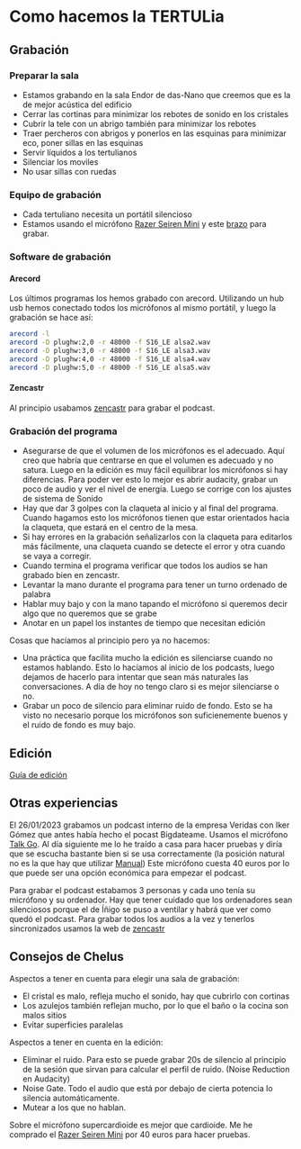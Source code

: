 # Como hacemos la TERTULia

## Grabación

### Preparar la sala

- Estamos grabando en la sala Endor de das-Nano que creemos que es la de mejor acústica del edificio
- Cerrar las cortinas para minimizar los rebotes de sonido en los cristales
- Cubrir la tele con un abrigo también para minimizar los rebotes
- Traer percheros con abrigos y ponerlos en las esquinas para minimizar eco, poner sillas en las esquinas
- Servir líquidos a los tertulianos
- Silenciar los moviles
- No usar sillas con ruedas

### Equipo de grabación

- Cada tertuliano necesita un portátil silencioso
- Estamos usando el micrófono [Razer Seiren Mini](https://www.mediamarkt.es/es/product/_micr%C3%B3fono-razer-seiren-mini-mercury-usb-para-pc-mac-ps4-110-db-blanco-1495613.html) y este [brazo](https://amzn.eu/d/3hzRJB3) para grabar.

### Software de grabación

#### Arecord

Los últimos programas los hemos grabado con arecord. Utilizando un hub usb hemos conectado todos los
micrófonos al mismo portátil, y luego la grabación se hace así:

```bash
arecord -l
arecord -D plughw:2,0 -r 48000 -f S16_LE alsa2.wav
arecord -D plughw:3,0 -r 48000 -f S16_LE alsa3.wav
arecord -D plughw:4,0 -r 48000 -f S16_LE alsa4.wav
arecord -D plughw:5,0 -r 48000 -f S16_LE alsa5.wav
```

#### Zencastr

Al principio usabamos [zencastr](https://zencastr.com/) para grabar el podcast.

### Grabación del programa

- Asegurarse de que el volumen de los micrófonos es el adecuado. Aquí creo que habría que centrarse en que
el volumen es adecuado y no satura. Luego en la edición es muy fácil equilibrar los micrófonos si hay diferencias.
Para poder ver esto lo mejor es abrir audacity, grabar un poco de audio y ver el nivel de energía. Luego se corrige con los ajustes de sistema de Sonido
- Hay que dar 3 golpes con la claqueta al inicio y al final del programa. Cuando hagamos esto los micrófonos tienen que estar orientados hacia la claqueta, que estará en el centro de la mesa.
- Si hay errores en la grabación señalizarlos con la claqueta para editarlos más fácilmente, una claqueta cuando se detecte el error y otra cuando se vaya a corregir.
- Cuando termina el programa verificar que todos los audios se han grabado bien en zencastr.
- Levantar la mano durante el programa para tener un turno ordenado de palabra
- Hablar muy bajo y con la mano tapando el micrófono si queremos decir algo que no queremos que se grabe
- Anotar en un papel los instantes de tiempo que necesitan edición

Cosas que hacíamos al principio pero ya no hacemos:

- Una práctica que facilita mucho la edición es silenciarse cuando no estamos hablando. Esto lo hacíamos al
inicio de los podcasts, luego dejamos de hacerlo para intentar que sean más naturales las conversaciones.
A día de hoy no tengo claro si es mejor silenciarse o no.
- Grabar un poco de silencio para eliminar ruido de fondo. Esto se ha visto no necesario porque los micrófonos
son suficienemente buenos y el ruido de fondo es muy bajo.

## Edición

[Guía de edición](edicion.md)

## Otras experiencias

El 26/01/2023 grabamos un podcast interno de la empresa Veridas con Iker Gómez que antes había hecho
el pocast Bigdateame. Usamos el micrófono [Talk Go](https://www.amazon.es/JLab-Audio-Talk-Black-W125781587/dp/B0885C9FLV).
Al día siguiente me lo he traído a casa para hacer pruebas y diría que se escucha bastante bien si
se usa correctamente (la posición natural no es la que hay que utilizar [Manual](https://cdn.shopify.com/s/files/1/0240/9337/files/Talk_GO_Microphone_Manual.pdf?v=1621028683))
Este micrófono cuesta 40 euros por lo que puede ser una opción económica para empezar el podcast.

Para grabar el podcast estabamos 3 personas y cada uno tenía su micrófono y su ordenador. Hay que tener
cuidado que los ordenadores sean silenciosos porque el de Íñigo se puso a ventilar y habrá que ver
como quedó el podcast. Para grabar todos los audios a la vez y tenerlos sincronizados usamos la web
de [zencastr](https://zencastr.com/)

## Consejos de Chelus

Aspectos a tener en cuenta para elegir una sala de grabación:

- El cristal es malo, refleja mucho el sonido, hay que cubrirlo con cortinas
- Los azulejos también reflejan mucho, por lo que el baño o la cocina son malos sitios
- Evitar superficies paralelas

Aspectos a tener en cuenta en la edición:

- Eliminar el ruido. Para esto se puede grabar 20s de silencio al principio de la sesión que sirvan para calcular el perfil de ruido. (Noise Reduction en Audacity)
- Noise Gate. Todo el audio que está por debajo de cierta potencia lo silencia automáticamente.
- Mutear a los que no hablan.

Sobre el micrófono supercardioide es mejor que cardioide. Me he comprado el [Razer Seiren Mini](https://www.mediamarkt.es/es/product/_micr%C3%B3fono-razer-seiren-mini-mercury-usb-para-pc-mac-ps4-110-db-blanco-1495613.html) por 40 euros para hacer pruebas.
